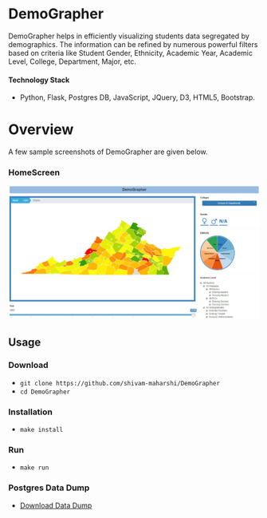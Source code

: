 # DemoGrapher
DemoGrapher helps in efficiently visualizing students data segregated by demographics. The information can be refined by numerous powerful filters based on criteria like Student Gender, Ethnicity, Academic Year, Academic Level, College, Department, Major, etc.

#### Technology Stack
* Python, Flask, Postgres DB, JavaScript, JQuery, D3, HTML5, Bootstrap.

# Overview
A few sample screenshots of DemoGrapher are given below.

### HomeScreen
![HomeScreen](/DemoGrapher.PNG?raw=true "Home Screen")

## Usage

### Download
* `git clone https://github.com/shivam-maharshi/DemoGrapher`<br>
* `cd DemoGrapher`

### Installation
* `make install`

### Run
* `make run`

### Postgres Data Dump
* [Download Data Dump](https://drive.google.com/open?id=0BxWBnne3rp_vSnU0Wm5NQXV1Z28)
